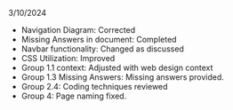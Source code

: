 3/10/2024
-	Navigation Diagram: Corrected
-	Missing Answers in document: Completed
-	Navbar functionality: Changed as discussed
-	CSS Utilization: Improved
-	Group 1.1 context: Adjusted with web design context
-	Group 1.3 Missing Answers: Missing answers provided. 
-	Group 2.4: Coding techniques reviewed
-	Group 4: Page naming fixed. 

